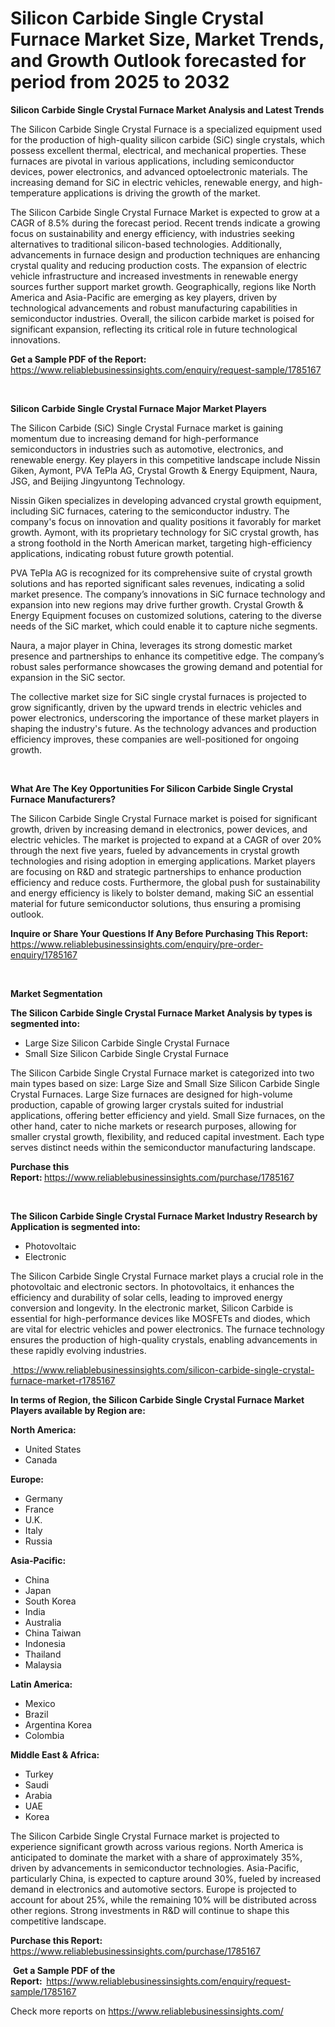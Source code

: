 <p><h1>Silicon Carbide Single Crystal Furnace Market Size, Market Trends, and Growth Outlook forecasted for period from 2025 to 2032</h1></p><p><strong>Silicon Carbide Single Crystal Furnace Market Analysis and Latest Trends</strong></p>
<p><p>The Silicon Carbide Single Crystal Furnace is a specialized equipment used for the production of high-quality silicon carbide (SiC) single crystals, which possess excellent thermal, electrical, and mechanical properties. These furnaces are pivotal in various applications, including semiconductor devices, power electronics, and advanced optoelectronic materials. The increasing demand for SiC in electric vehicles, renewable energy, and high-temperature applications is driving the growth of the market.</p><p>The Silicon Carbide Single Crystal Furnace Market is expected to grow at a CAGR of 8.5% during the forecast period. Recent trends indicate a growing focus on sustainability and energy efficiency, with industries seeking alternatives to traditional silicon-based technologies. Additionally, advancements in furnace design and production techniques are enhancing crystal quality and reducing production costs. The expansion of electric vehicle infrastructure and increased investments in renewable energy sources further support market growth. Geographically, regions like North America and Asia-Pacific are emerging as key players, driven by technological advancements and robust manufacturing capabilities in semiconductor industries. Overall, the silicon carbide market is poised for significant expansion, reflecting its critical role in future technological innovations.</p></p>
<p><strong>Get a Sample PDF of the Report:&nbsp;</strong> <a href="https://www.reliablebusinessinsights.com/enquiry/request-sample/1785167?utm_campaign=2534&utm_medium=2&utm_source=Github&utm_content=ia&utm_term=25032025&utm_id=silicon-carbide-single-crystal-furnace">https://www.reliablebusinessinsights.com/enquiry/request-sample/1785167</a></p>
<p>&nbsp;</p>
<p><strong>Silicon Carbide Single Crystal Furnace Major Market Players</strong></p>
<p><p>The Silicon Carbide (SiC) Single Crystal Furnace market is gaining momentum due to increasing demand for high-performance semiconductors in industries such as automotive, electronics, and renewable energy. Key players in this competitive landscape include Nissin Giken, Aymont, PVA TePla AG, Crystal Growth & Energy Equipment, Naura, JSG, and Beijing Jingyuntong Technology.</p><p>Nissin Giken specializes in developing advanced crystal growth equipment, including SiC furnaces, catering to the semiconductor industry. The company's focus on innovation and quality positions it favorably for market growth. Aymont, with its proprietary technology for SiC crystal growth, has a strong foothold in the North American market, targeting high-efficiency applications, indicating robust future growth potential.</p><p>PVA TePla AG is recognized for its comprehensive suite of crystal growth solutions and has reported significant sales revenues, indicating a solid market presence. The company’s innovations in SiC furnace technology and expansion into new regions may drive further growth. Crystal Growth & Energy Equipment focuses on customized solutions, catering to the diverse needs of the SiC market, which could enable it to capture niche segments.</p><p>Naura, a major player in China, leverages its strong domestic market presence and partnerships to enhance its competitive edge. The company’s robust sales performance showcases the growing demand and potential for expansion in the SiC sector.</p><p>The collective market size for SiC single crystal furnaces is projected to grow significantly, driven by the upward trends in electric vehicles and power electronics, underscoring the importance of these market players in shaping the industry's future. As the technology advances and production efficiency improves, these companies are well-positioned for ongoing growth.</p></p>
<p>&nbsp;</p>
<p><strong>What Are The Key Opportunities For Silicon Carbide Single Crystal Furnace Manufacturers?</strong></p>
<p><p>The Silicon Carbide Single Crystal Furnace market is poised for significant growth, driven by increasing demand in electronics, power devices, and electric vehicles. The market is projected to expand at a CAGR of over 20% through the next five years, fueled by advancements in crystal growth technologies and rising adoption in emerging applications. Market players are focusing on R&D and strategic partnerships to enhance production efficiency and reduce costs. Furthermore, the global push for sustainability and energy efficiency is likely to bolster demand, making SiC an essential material for future semiconductor solutions, thus ensuring a promising outlook.</p></p>
<p><strong>Inquire or Share Your Questions If Any Before Purchasing This Report:</strong> <a href="https://www.reliablebusinessinsights.com/enquiry/pre-order-enquiry/1785167?utm_campaign=2534&utm_medium=2&utm_source=Github&utm_content=ia&utm_term=25032025&utm_id=silicon-carbide-single-crystal-furnace">https://www.reliablebusinessinsights.com/enquiry/pre-order-enquiry/1785167</a></p>
<p>&nbsp;</p>
<p><strong>Market Segmentation</strong></p>
<p><strong>The Silicon Carbide Single Crystal Furnace Market Analysis by types is segmented into:</strong></p>
<p><ul><li>Large Size Silicon Carbide Single Crystal Furnace</li><li>Small Size Silicon Carbide Single Crystal Furnace</li></ul></p>
<p><p>The Silicon Carbide Single Crystal Furnace market is categorized into two main types based on size: Large Size and Small Size Silicon Carbide Single Crystal Furnaces. Large Size furnaces are designed for high-volume production, capable of growing larger crystals suited for industrial applications, offering better efficiency and yield. Small Size furnaces, on the other hand, cater to niche markets or research purposes, allowing for smaller crystal growth, flexibility, and reduced capital investment. Each type serves distinct needs within the semiconductor manufacturing landscape.</p></p>
<p><strong>Purchase this Report:&nbsp;</strong><a href="https://www.reliablebusinessinsights.com/purchase/1785167?utm_campaign=2534&utm_medium=2&utm_source=Github&utm_content=ia&utm_term=25032025&utm_id=silicon-carbide-single-crystal-furnace">https://www.reliablebusinessinsights.com/purchase/1785167</a></p>
<p>&nbsp;</p>
<p><strong>The Silicon Carbide Single Crystal Furnace Market Industry Research by Application is segmented into:</strong></p>
<p><ul><li>Photovoltaic</li><li>Electronic</li></ul></p>
<p><p>The Silicon Carbide Single Crystal Furnace market plays a crucial role in the photovoltaic and electronic sectors. In photovoltaics, it enhances the efficiency and durability of solar cells, leading to improved energy conversion and longevity. In the electronic market, Silicon Carbide is essential for high-performance devices like MOSFETs and diodes, which are vital for electric vehicles and power electronics. The furnace technology ensures the production of high-quality crystals, enabling advancements in these rapidly evolving industries.</p></p>
<p><a href="https://www.reliablebusinessinsights.com/silicon-carbide-single-crystal-furnace-market-r1785167?utm_campaign=2534&utm_medium=2&utm_source=Github&utm_content=ia&utm_term=25032025&utm_id=silicon-carbide-single-crystal-furnace">&nbsp;https://www.reliablebusinessinsights.com/silicon-carbide-single-crystal-furnace-market-r1785167</a></p>
<p><strong>In terms of Region, the Silicon Carbide Single Crystal Furnace Market Players available by Region are:</strong></p>
<p>
    <p> <strong> North America: </strong>
        <ul>
            <li>United States</li>
            <li>Canada</li>
        </ul>
        </p> 
    <p> <strong> Europe: </strong>
        <ul>
            <li>Germany</li>
            <li>France</li>
            <li>U.K.</li>
            <li>Italy</li>
            <li>Russia</li>
        </ul>
        </p> 
    <p> <strong> Asia-Pacific: </strong>
        <ul>
            <li>China</li>
            <li>Japan</li>
            <li>South Korea</li>
            <li>India</li>
            <li>Australia</li>
            <li>China Taiwan</li>
            <li>Indonesia</li>
            <li>Thailand</li>
            <li>Malaysia</li>
        </ul>
        </p> 
    <p> <strong> Latin America: </strong>
        <ul>
            <li>Mexico</li>
            <li>Brazil</li>
            <li>Argentina Korea</li>
            <li>Colombia</li>
        </ul>
        </p> 
    <p> <strong> Middle East & Africa: </strong>
        <ul>
            <li>Turkey</li>
            <li>Saudi</li>
            <li>Arabia</li>
            <li>UAE</li>
            <li>Korea</li>
        </ul>
    </p>
    </p>
<p><p>The Silicon Carbide Single Crystal Furnace market is projected to experience significant growth across various regions. North America is anticipated to dominate the market with a share of approximately 35%, driven by advancements in semiconductor technologies. Asia-Pacific, particularly China, is expected to capture around 30%, fueled by increased demand in electronics and automotive sectors. Europe is projected to account for about 25%, while the remaining 10% will be distributed across other regions. Strong investments in R&D will continue to shape this competitive landscape.</p></p>
<p><strong>Purchase this Report: </strong><a href="https://www.reliablebusinessinsights.com/purchase/1785167?utm_campaign=2534&utm_medium=2&utm_source=Github&utm_content=ia&utm_term=25032025&utm_id=silicon-carbide-single-crystal-furnace">https://www.reliablebusinessinsights.com/purchase/1785167</a></p>
<p>&nbsp;<strong>Get a Sample PDF of the Report:&nbsp;&nbsp;</strong><a href="https://www.reliablebusinessinsights.com/enquiry/request-sample/1785167?utm_campaign=2534&utm_medium=2&utm_source=Github&utm_content=ia&utm_term=25032025&utm_id=silicon-carbide-single-crystal-furnace">https://www.reliablebusinessinsights.com/enquiry/request-sample/1785167</a></p>
<p><strong></strong></p>
<p>Check more reports on <a href="https://www.reliablebusinessinsights.com/?utm_campaign=2534&utm_medium=2&utm_source=Github&utm_content=ia&utm_term=25032025&utm_id=silicon-carbide-single-crystal-furnace">https://www.reliablebusinessinsights.com/</a></p>